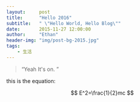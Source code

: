 ```yaml
---
layout:     post
title:      "Hello 2016"
subtitle:   " \"Hello World, Hello Blog\""
date:       2015-11-27 12:00:00
author:     "Ethan"
header-img: "img/post-bg-2015.jpg"
tags:
    - 生活
---
```


> “Yeah It's on. ”

this is the equation:

$$
E^2=\frac{1}{2}mc
$$